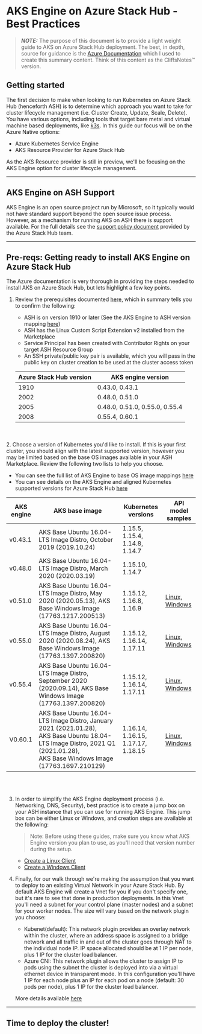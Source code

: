 # AKS Engine on Azure Stack Hub - Best Practices

> **_NOTE:_** The purpose of this document is to provide a light weight guide to AKS on Azure Stack Hub deployment. The best, in depth, source for guidance is the [Azure Documentation](https://docs.microsoft.com/en-us/azure-stack/user/azure-stack-kubernetes-aks-engine-overview?view=azs-2008) which I used to create this summary content. Think of this content as the CliffsNotes™ version.

## Getting started

The first decision to make when looking to run Kubernetes on Azure Stack Hub (henceforth ASH) is to determine which approach you want to take for cluster lifecycle management (i.e. Cluster Create, Update, Scale, Delete). You have various options, including tools that target bare metal and virtual machine based deployments, like [k3s](https://k3s.io/). In this guide our focus will be on the Azure Native options:

* Azure Kubernetes Service Engine
* AKS Resource Provider for Azure Stack Hub 

As the AKS Resource provider is still in preview, we'll be focusing on the AKS Engine option for cluster lifecycle management.

---

## AKS Engine on ASH Support

AKS Engine is an open source project run by Microsoft, so it typically would not have standard support beyond the open source issue process. However, as a mechanism for running AKS on ASH there is support available. For the full details see the [support policy document](https://docs.microsoft.com/en-us/azure-stack/user/azure-stack-kubernetes-aks-engine-support?view=azs-2008) provided by the Azure Stack Hub team. 

---

## Pre-reqs: Getting ready to install AKS Engine on Azure Stack Hub

The Azure documentation is very thorough in providing the steps needed to install AKS on Azure Stack Hub, but lets highlight a few key points.

1. Review the prerequisites documented [here](https://docs.microsoft.com/en-us/azure-stack/user/azure-stack-kubernetes-aks-engine-set-up?view=azs-2008), which in summary tells you to confirm the following:

    * ASH is on version 1910 or later (See the AKS Engine to ASH version mapping [here](https://docs.microsoft.com/en-us/azure-stack/user/kubernetes-aks-engine-release-notes?view=azs-2008#aks-engine-and-azure-stack-version-mapping))
    * ASH has the Linux Custom Script Extension v2 installed from the Marketplace
    * Service Principal has been created with Contributor Rights on your target ASH Resource Group
    * An SSH private/public key pair is available, which you will pass in the public key on cluster creation to be used at the cluster access token

    | Azure Stack Hub version                    | AKS engine version         |
    |------------------------------------------------|--------------------------------|
    | 1910                                           | 0.43.0, 0.43.1                 |
    | 2002                                           | 0.48.0, 0.51.0                 |
    | 2005                                           | 0.48.0, 0.51.0, 0.55.0, 0.55.4 |
    | 2008                                           | 0.55.4, 0.60.1                 |
<br></br>
2. Choose a version of Kubernetes you'd like to install. If this is your first cluster, you should align with the latest supported version, however you may be limited based on the base OS images available in your ASH Marketplace. Review the following two lists to help you choose.

   * You can see the full list of AKS Engine to base OS image mappings [here](https://docs.microsoft.com/en-us/azure-stack/user/kubernetes-aks-engine-release-notes?view=azs-2008#aks-engine-and-corresponding-image-mapping)
   * You can see details on the AKS Engine and aligned Kubernetes supported versions for Azure Stack Hub [here](https://docs.microsoft.com/en-us/azure-stack/user/kubernetes-aks-engine-release-notes?view=azs-2008#aks-engine-and-azure-stack-version-mapping)


|      AKS engine     |      AKS base image     |      Kubernetes versions     |      API model samples     |
|-|-|-|-|
|     v0.43.1    |     AKS Base Ubuntu 16.04-LTS Image Distro, October 2019   (2019.10.24)    |     1.15.5, 1.15.4, 1.14.8, 1.14.7    |  |
|     v0.48.0    |     AKS Base Ubuntu 16.04-LTS Image Distro, March 2020   (2020.03.19)    |     1.15.10, 1.14.7    |  |
|     v0.51.0    |     AKS Base Ubuntu 16.04-LTS Image Distro, May 2020 (2020.05.13),   AKS Base Windows Image (17763.1217.200513)    |     1.15.12, 1.16.8, 1.16.9    |     [Linux](https://github.com/Azure/aks-engine/blob/v0.51.0/examples/azure-stack/kubernetes-azurestack.json), [Windows](https://github.com/Azure/aks-engine/blob/v0.51.0/examples/azure-stack/kubernetes-windows.json)    |
|     v0.55.0    |     AKS Base Ubuntu 16.04-LTS Image Distro, August 2020   (2020.08.24), AKS Base Windows Image (17763.1397.200820)    |     1.15.12, 1.16.14, 1.17.11    |     [Linux](https://github.com/Azure/aks-engine/blob/v0.55.0/examples/azure-stack/kubernetes-azurestack.json), [Windows](https://github.com/Azure/aks-engine/blob/v0.55.0/examples/azure-stack/kubernetes-windows.json)    |
|     v0.55.4    |     AKS Base Ubuntu 16.04-LTS Image Distro, September 2020   (2020.09.14), AKS Base Windows Image (17763.1397.200820)    |     1.15.12, 1.16.14, 1.17.11    |     [Linux](https://raw.githubusercontent.com/Azure/aks-engine/patch-release-v0.60.1/examples/azure-stack/kubernetes-azurestack.json), [Windows](https://raw.githubusercontent.com/Azure/aks-engine/patch-release-v0.60.1/examples/azure-stack/kubernetes-windows.json)    |
|     V0.60.1    |     AKS Base Ubuntu 16.04-LTS Image Distro, January 2021 (2021.01.28),   <br>AKS Base Ubuntu 18.04-LTS Image Distro, 2021 Q1 (2021.01.28), <br>AKS   Base Windows Image (17763.1697.210129)    |     1.16.14, 1.16.15, 1.17.17, 1.18.15    |     [Linux](https://raw.githubusercontent.com/Azure/aks-engine/patch-release-v0.60.1/examples/azure-stack/kubernetes-azurestack.json), [Windows](https://raw.githubusercontent.com/Azure/aks-engine/patch-release-v0.60.1/examples/azure-stack/kubernetes-windows.json)    |
    
<br></br>

3. In order to simplify the AKS Engine deployment process (i.e. Networking, DNS, Security), best practice is to create a jump box on your ASH instance that you can use for running AKS Engine. This jump box can be either Linux or Windows, and creation steps are available at the following:

    >Note: Before using these guides, make sure you know what AKS Engine version you plan to use, as you'll need that version number during the setup.
   
   * [Create a Linux Client](https://docs.microsoft.com/en-us/azure-stack/user/azure-stack-kubernetes-aks-engine-deploy-linux?view=azs-2008)
   * [Create a Windows Client](https://docs.microsoft.com/en-us/azure-stack/user/azure-stack-kubernetes-aks-engine-deploy-windows?view=azs-2008)

4. Finally, for our walk through we're making the assumption that you want to deploy to an existing Virtual Network in your Azure Stack Hub. By default AKS Engine will create a Vnet for you if you don't specify one, but it's rare to see that done in production deployments. In this Vnet you'll need a subnet for your control plane (master nodes) and a subnet for your worker nodes. The size will vary based on the network plugin you choose:

    * Kubenet(default): This network plugin provides an overlay network within the cluster, where an address space is assigned to a bridge network and all traffic in and out of the cluster goes through NAT to the individual node IP. IP space allocated should be at 1 IP per node, plus 1 IP for the cluster load balancer. 
    * Azure CNI: This network plugin allows the cluster to assign IP to pods using the subnet the cluster is deployed into via a virtual ethernet device in transparent mode. In this configuration you'll have 1 IP for each node plus an IP for each pod on a node (default: 30 pods per node), plus 1 IP for the cluster load balancer. 

    More details available [here](https://docs.microsoft.com/en-us/azure/aks/concepts-network)

---

## Time to deploy the cluster!

